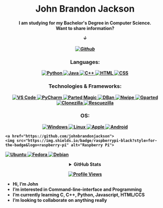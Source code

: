 <h1 align="center">John Brandon Jackson </h1>

<p align="center">
  <b> I am studying for my Bachelor's Degree in Computer Science. <br>
    Want to share information?</p>
  <i>
<p align="center">
  &darr; <br>
  <br>
  <a href="https://zensilva.github.io/">
    <img src="http://img.shields.io/badge/Github-black?style=flat-square&logo=Github" alt="Github">
  </i><br>
  </a>
</p>

<h3 align="center">Languages:</h3>
<p align="center">
  <a href="https://github.com/johnbrandonjackson">
    <img src="https://img.shields.io/badge/python-black?style=for-the-badge&logo=python" alt="Python">
  </a>
  <a href="https://github.com/johnbrandonjackson">
    <img src="https://img.shields.io/badge/java-black?style=for-the-badge&logo=openjdk" alt="Java">
  </a>
  <a href="https://github.com/johnbrandonjackson">
    <img src="https://img.shields.io/badge/c++-black?style=for-the-badge&logo=c++" alt="C++">
  </a>
  <a href="https://github.com/johnbrandonjackson">
    <img src="https://img.shields.io/badge/html-black?style=for-the-badge&logo=html" alt="HTML">
  </a>
  <a href="https://github.com/johnbrandonjackson">
    <img src="https://img.shields.io/badge/css-black?style=for-the-badge&logo=css" alt="CSS">
  </a>
</p>

<h3 align="center">Technologies & Frameworks:</h3>
<p align="center">

  <a href="https://github.com/johnbrandonjackson">
    <img src="https://img.shields.io/badge/vscode-black?style=for-the-badge&logo=visual-studio-code" alt="VS Code">
  </a>
  <a href="https://github.com/johnbrandonjackson">
    <img src="https://img.shields.io/badge/pycharm-black?style=for-the-badge&logo=pycharm" alt="PyCharm">
  </a>
  <a href="https://github.com/johnbrandonjackson">
    <img src="https://img.shields.io/badge/partedmagic-black?style=for-the-badge&logo=parted-magic" alt="Parted Magic">
  </a>
    <a href="https://github.com/johnbrandonjackson">
    <img src="https://img.shields.io/badge/dban-black?style=for-the-badge&logo=dban" alt="DBan">
  </a>
    <a href="https://github.com/johnbrandonjackson">
    <img src="https://img.shields.io/badge/nwipe-black?style=for-the-badge&logo=nwipe" alt="Nwipe">
  </a>
    <a href="https://github.com/johnbrandonjackson">
    <img src="https://img.shields.io/badge/gparted-black?style=for-the-badge&logo=gparted" alt="Gparted">
  </a>
    <a href="https://github.com/johnbrandonjackson">
    <img src="https://img.shields.io/badge/clonezilla-black?style=for-the-badge&logo=clonezilla" alt="Clonezilla">
  </a>
    <a href="https://github.com/johnbrandonjackson">
    <img src="https://img.shields.io/badge/rescuezilla-black?style=for-the-badge&logo=rescuezilla" alt="Rescuezilla">
  </a>
</p>


<h3 align="center">OS:</h3>
<p align="center">
  <a href="https://github.com/johnbrandonjackson">
    <img src="https://img.shields.io/badge/Windows-black?style=for-the-badge&logo=Windows" alt="Windows">
  </a>
  <a href="https://github.com/johnbrandonjackson">
    <img src="https://img.shields.io/badge/linux-black?style=for-the-badge&logo=Linux" alt="Linux">
  </a>
     <a href="https://github.com/johnbrandonjackson">
    <img src="https://img.shields.io/badge/Apple-black?style=for-the-badge&logo=Apple" alt="Apple">
  </a>
  <a href="https://github.com/johnbrandonjackson">
    <img src="https://img.shields.io/badge/Android-black?style=for-the-badge&logo=Android" alt="Android">
  </a>
  
    <a href="https://github.com/johnbrandonjackson">
    <img src="https://img.shields.io/badge/raspberrypi-black?style=for-the-badge&logo=raspberry-pi" alt="Raspberry Pi">
  </a>
  
  <a href="https://github.com/johnbrandonjackson">
    <img src="https://img.shields.io/badge/Ubuntu-black?style=for-the-badge&logo=Ubuntu" alt="Ubuntu">
  </a>
    <a href="https://github.com/johnbrandonjackson">
    <img src="https://img.shields.io/badge/Fedora-black?style=for-the-badge&logo=Fedora" alt="Fedora">
  </a>
  <a href="https://github.com/johnbrandonjackson">
    <img src="https://img.shields.io/badge/Debian-black?style=for-the-badge&logo=Debian" alt="Debian">
  </a>

</p>

<details>
  <summary align="center">GitHub Stats</summary>
  <p align="center">
    <a href="https://github.com/johnbrandonjackson">
      <img src="http://github-profile-summary-cards.vercel.app/api/cards/profile-details?username=johnbrandonjackson&theme=transparent" alt="Profile Details">
    </a>
    <a href="https://github.com/johnbrandonjackson">
      <img src="https://github-readme-streak-stats.herokuapp.com/?user=johnbrandonjackson&hide_border=true&card_width=338&theme=transparent" alt="Streak Stats">
    </a>
    <a href="https://github.com/johnbrandonjackson">
      <img src="http://github-profile-summary-cards.vercel.app/api/cards/stats?username=johnbrandonjackson&theme=transparent" alt="Stats">
    </a>
  </p>
  <p align="center">
    <a href="https://github.com/johnbrandonjackson">
      <img align="center" src="https://github-readme-stats-sigma-five.vercel.app/api/top-langs/?username=JohnJackson&theme=react&line_height=40&hide=css" alt="Top Languages">
    </a>
  </p>
</details>

<p align="center">
  <a href="https://github.com/johnbrandonjackson">
    <img src="https://komarev.com/ghpvc/?username=johnbrandonjackson&color=blue&style=flat" alt="Profile Views">
  </a>
</p>




-  Hi, I’m John
-  I’m interested in Command-line-interface and Programming
-  I’m currently learning C, C++, Python, Javascript, HTML/CCS
-  I’m looking to collaborate on anything really


